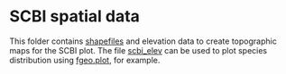 # SCBI spatial data

This folder contains [shapefiles](https://github.com/SCBI-ForestGEO/SCBI-ForestGEO-Data/tree/master/spatial_data/shapefiles) and elevation data to create topographic maps for the SCBI plot. 
The file [scbi_elev](https://github.com/SCBI-ForestGEO/SCBI-ForestGEO-Data/blob/master/spatial_data/elevation/scbi_elev.csv) can be used to plot species distribution using [fgeo.plot](https://github.com/forestgeo/fgeo.plot), for example.

